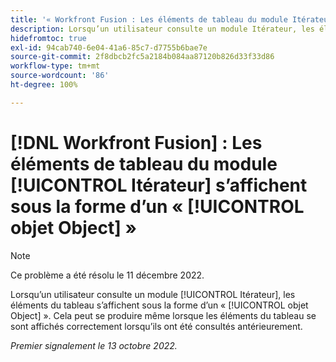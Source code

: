 ```yaml
---
title: '« Workfront Fusion : Les éléments de tableau du module Itérateur s’affichent sous la forme d’un objet Object »'
description: Lorsqu’un utilisateur consulte un module Itérateur, les éléments du tableau s’affichent sous la forme d’un objet Object. Cela peut se produire même lorsque les éléments du tableau se sont affichés correctement lorsqu’ils ont été consultés antérieurement.
hidefromtoc: true
exl-id: 94cab740-6e04-41a6-85c7-d7755b6bae7e
source-git-commit: 2f8dbcb2fc5a2184b084aa87120b826d33f33d86
workflow-type: tm+mt
source-wordcount: '86'
ht-degree: 100%

---
```


# [!DNL Workfront Fusion] : Les éléments de tableau du module [!UICONTROL Itérateur] s’affichent sous la forme d’un « [!UICONTROL objet Object] »

>[!NOTE]
>
>Ce problème a été résolu le 11 décembre 2022.

Lorsqu’un utilisateur consulte un module [!UICONTROL Itérateur], les éléments du tableau s’affichent sous la forme d’un « [!UICONTROL objet Object] ». Cela peut se produire même lorsque les éléments du tableau se sont affichés correctement lorsqu’ils ont été consultés antérieurement.

_Premier signalement le 13 octobre 2022._
